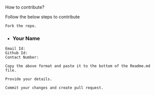 How to contribute?

Follow the below steps to contribute

    Fork the repo.

- ### Your Name

```
Email Id:
Github Id:
Contact Number:

```

    Copy the above format and paste it to the bottom of the Readme.md file.

    Provide your details.

    Commit your changes and create pull request.
